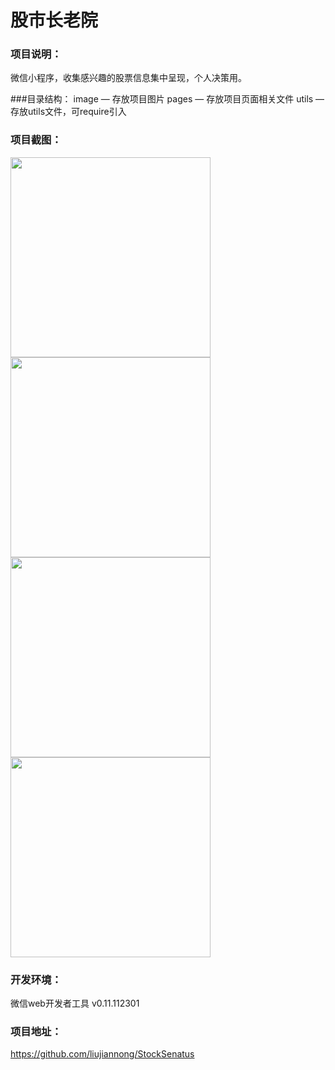 # 股市长老院
### 项目说明：
微信小程序，收集感兴趣的股票信息集中呈现，个人决策用。

###目录结构：
image — 存放项目图片
pages — 存放项目页面相关文件
utils — 存放utils文件，可require引入

### 项目截图：
    
<img src="https://github.com/liujiannong/StockSenatus/tree/master/image/StockCalendar.PNG" width="320px" style="display:inline;">

<img src="https://github.com/liujiannong/StockSenatus/tree/master/image/StockDiagnose.PNG" width="320px" style="display:inline;">

<img src="https://github.com/liujiannong/StockSenatus/tree/master/image/StockLicaishi.PNG" width="320px" style="display:inline;">

<img src="https://github.com/liujiannong/StockSenatus/tree/master/image/StockPatres.PNG" width="320px" style="display:inline;">


### 开发环境：
微信web开发者工具 v0.11.112301


### 项目地址：
https://github.com/liujiannong/StockSenatus



